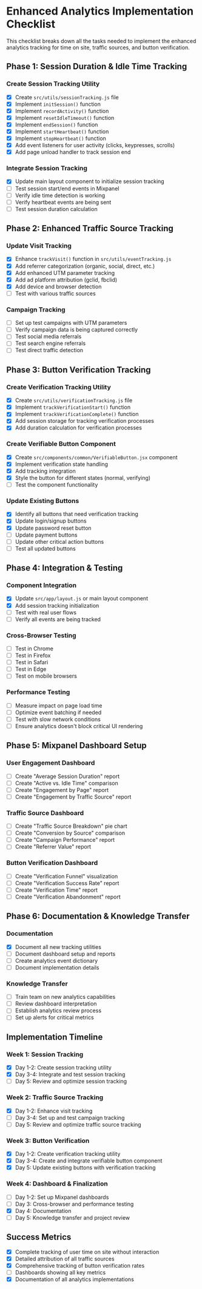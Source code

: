 # Enhanced Analytics Implementation Checklist

This checklist breaks down all the tasks needed to implement the enhanced analytics tracking for time on site, traffic sources, and button verification.

## Phase 1: Session Duration & Idle Time Tracking

### Create Session Tracking Utility

- [x] Create `src/utils/sessionTracking.js` file
- [x] Implement `initSession()` function
- [x] Implement `recordActivity()` function
- [x] Implement `resetIdleTimeout()` function
- [x] Implement `endSession()` function
- [x] Implement `startHeartbeat()` function
- [x] Implement `stopHeartbeat()` function
- [x] Add event listeners for user activity (clicks, keypresses, scrolls)
- [x] Add page unload handler to track session end

### Integrate Session Tracking

- [x] Update main layout component to initialize session tracking
- [ ] Test session start/end events in Mixpanel
- [ ] Verify idle time detection is working
- [ ] Verify heartbeat events are being sent
- [ ] Test session duration calculation

## Phase 2: Enhanced Traffic Source Tracking

### Update Visit Tracking

- [x] Enhance `trackVisit()` function in `src/utils/eventTracking.js`
- [x] Add referrer categorization (organic, social, direct, etc.)
- [x] Add enhanced UTM parameter tracking
- [x] Add ad platform attribution (gclid, fbclid)
- [x] Add device and browser detection
- [ ] Test with various traffic sources

### Campaign Tracking

- [ ] Set up test campaigns with UTM parameters
- [ ] Verify campaign data is being captured correctly
- [ ] Test social media referrals
- [ ] Test search engine referrals
- [ ] Test direct traffic detection

## Phase 3: Button Verification Tracking

### Create Verification Tracking Utility

- [x] Create `src/utils/verificationTracking.js` file
- [x] Implement `trackVerificationStart()` function
- [x] Implement `trackVerificationComplete()` function
- [x] Add session storage for tracking verification processes
- [x] Add duration calculation for verification processes

### Create Verifiable Button Component

- [x] Create `src/components/common/VerifiableButton.jsx` component
- [x] Implement verification state handling
- [x] Add tracking integration
- [x] Style the button for different states (normal, verifying)
- [ ] Test the component functionality

### Update Existing Buttons

- [x] Identify all buttons that need verification tracking
- [x] Update login/signup buttons
- [x] Update password reset button
- [ ] Update payment buttons
- [ ] Update other critical action buttons
- [ ] Test all updated buttons

## Phase 4: Integration & Testing

### Component Integration

- [x] Update `src/app/layout.js` or main layout component
- [x] Add session tracking initialization
- [ ] Test with real user flows
- [ ] Verify all events are being tracked

### Cross-Browser Testing

- [ ] Test in Chrome
- [ ] Test in Firefox
- [ ] Test in Safari
- [ ] Test in Edge
- [ ] Test on mobile browsers

### Performance Testing

- [ ] Measure impact on page load time
- [ ] Optimize event batching if needed
- [ ] Test with slow network conditions
- [ ] Ensure analytics doesn't block critical UI rendering

## Phase 5: Mixpanel Dashboard Setup

### User Engagement Dashboard

- [ ] Create "Average Session Duration" report
- [ ] Create "Active vs. Idle Time" comparison
- [ ] Create "Engagement by Page" report
- [ ] Create "Engagement by Traffic Source" report

### Traffic Source Dashboard

- [ ] Create "Traffic Source Breakdown" pie chart
- [ ] Create "Conversion by Source" comparison
- [ ] Create "Campaign Performance" report
- [ ] Create "Referrer Value" report

### Button Verification Dashboard

- [ ] Create "Verification Funnel" visualization
- [ ] Create "Verification Success Rate" report
- [ ] Create "Verification Time" report
- [ ] Create "Verification Abandonment" report

## Phase 6: Documentation & Knowledge Transfer

### Documentation

- [x] Document all new tracking utilities
- [ ] Document dashboard setup and reports
- [ ] Create analytics event dictionary
- [ ] Document implementation details

### Knowledge Transfer

- [ ] Train team on new analytics capabilities
- [ ] Review dashboard interpretation
- [ ] Establish analytics review process
- [ ] Set up alerts for critical metrics

## Implementation Timeline

### Week 1: Session Tracking

- [x] Day 1-2: Create session tracking utility
- [x] Day 3-4: Integrate and test session tracking
- [ ] Day 5: Review and optimize session tracking

### Week 2: Traffic Source Tracking

- [x] Day 1-2: Enhance visit tracking
- [ ] Day 3-4: Set up and test campaign tracking
- [ ] Day 5: Review and optimize traffic source tracking

### Week 3: Button Verification

- [x] Day 1-2: Create verification tracking utility
- [x] Day 3-4: Create and integrate verifiable button component
- [x] Day 5: Update existing buttons with verification tracking

### Week 4: Dashboard & Finalization

- [ ] Day 1-2: Set up Mixpanel dashboards
- [ ] Day 3: Cross-browser and performance testing
- [x] Day 4: Documentation
- [ ] Day 5: Knowledge transfer and project review

## Success Metrics

- [x] Complete tracking of user time on site without interaction
- [x] Detailed attribution of all traffic sources
- [x] Comprehensive tracking of button verification rates
- [ ] Dashboards showing all key metrics
- [x] Documentation of all analytics implementations
